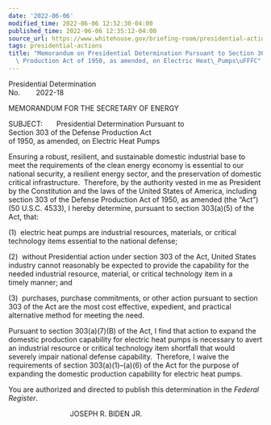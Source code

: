 ```yaml
---
date: '2022-06-06'
modified_time: 2022-06-06 12:52:30-04:00
published_time: 2022-06-06 12:35:12-04:00
source_url: https://www.whitehouse.gov/briefing-room/presidential-actions/2022/06/06/memorandum-on-presidential-determination-pursuant-to-section-303-of-the-defense-production-act-of-1950-as-amended-on-electric-heat-pumps/
tags: presidential-actions
title: "Memorandum on Presidential Determination Pursuant to Section 303 of the Defense\
  \ Production Act of 1950, as amended, on Electric Heat\_Pumps\uFFFC"
---
```

 
Presidential Determination  
No.        2022-18        

MEMORANDUM FOR THE SECRETARY OF ENERGY

SUBJECT:       Presidential Determination Pursuant to  
Section 303 of the Defense Production Act  
of 1950, as amended, on Electric Heat Pumps

Ensuring a robust, resilient, and sustainable domestic industrial base
to meet the requirements of the clean energy economy is essential to our
national security, a resilient energy sector, and the preservation of
domestic critical infrastructure.  Therefore, by the authority vested in
me as President by the Constitution and the laws of the United States of
America, including section 303 of the Defense Production Act of 1950, as
amended (the “Act”) (50 U.S.C. 4533), I hereby determine, pursuant to
section 303(a)(5) of the Act, that:

\(1\)  electric heat pumps are industrial resources, materials, or
critical technology items essential to the national defense;

\(2\)  without Presidential action under section 303 of the Act, United
States industry cannot reasonably be expected to provide the capability
for the needed industrial resource, material, or critical technology
item in a timely manner; and

\(3\)  purchases, purchase commitments, or other action pursuant to
section 303 of the Act are the most cost effective, expedient, and
practical alternative method for meeting the need.

Pursuant to section 303(a)(7)(B) of the Act, I find that action to
expand the domestic production capability for electric heat pumps is
necessary to avert an industrial resource or critical technology item
shortfall that would severely impair national defense capability.
 Therefore, I waive the requirements of section 303(a)(1)–(a)(6) of the
Act for the purpose of expanding the domestic production capability for
electric heat pumps.

You are authorized and directed to publish this determination in the
*Federal Register*.

                               JOSEPH R. BIDEN JR.
